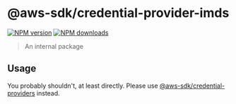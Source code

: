 # @aws-sdk/credential-provider-imds

[![NPM version](https://img.shields.io/npm/v/@aws-sdk/credential-provider-imds/latest.svg)](https://www.npmjs.com/package/@aws-sdk/credential-provider-imds)
[![NPM downloads](https://img.shields.io/npm/dm/@aws-sdk/credential-provider-imds.svg)](https://www.npmjs.com/package/@aws-sdk/credential-provider-imds)

> An internal package

## Usage

You probably shouldn't, at least directly. Please use [@aws-sdk/credential-providers](https://www.npmjs.com/package/@aws-sdk/credential-providers)
instead.
